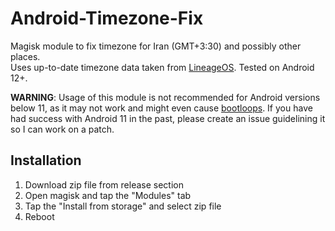 # Android-Timezone-Fix
Magisk module to fix timezone for Iran (GMT+3:30) and possibly other places.  
Uses up-to-date timezone data taken from [LineageOS](https://github.com/LineageOS/android_system_timezone/tree/lineage-20.0). Tested on Android 12+.

**WARNING**: Usage of this module is not recommended for Android versions below 11, as it may not work and might even cause [bootloops](https://github.com/Xosrov/Android-Timezone-Fix/issues/6). If you have had success with Android 11 in the past, please create an issue guidelining it so I can work on a patch.

## Installation
1. Download zip file from release section
2. Open magisk and tap the "Modules" tab
3. Tap the "Install from storage" and select zip file
4. Reboot
